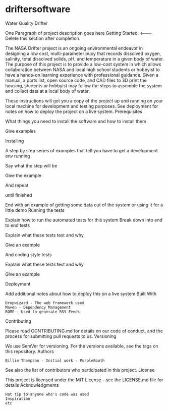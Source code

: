 # driftersoftware

Water Quality Drifter

One Paragraph of project description goes here
Getting Started. <--- Delete this section after completion. 

The NASA Drifter project is an ongoing environmental endeavor in designing a low cost, multi-parameter buoy that records dissolved oxygen, salinity, total dissolved solids, pH, and temperature in a given body of water. The purpose of this project is to provide a low-cost system in which allows collaboration between NASA and local high school students or hobbyist to have a hands-on learning experience with professional guidance. Given a manual, a parts list, open source code, and CAD files to 3D print the housing, students or hobbyist may follow the steps to assemble the system and collect data at a local body of water.

These instructions will get you a copy of the project up and running on your local machine for development and testing purposes. See deployment for notes on how to deploy the project on a live system.
Prerequisites

What things you need to install the software and how to install them

Give examples

Installing

A step by step series of examples that tell you have to get a development env running

Say what the step will be

Give the example

And repeat

until finished

End with an example of getting some data out of the system or using it for a little demo
Running the tests

Explain how to run the automated tests for this system
Break down into end to end tests

Explain what these tests test and why

Give an example

And coding style tests

Explain what these tests test and why

Give an example

Deployment

Add additional notes about how to deploy this on a live system
Built With

    Dropwizard - The web framework used
    Maven - Dependency Management
    ROME - Used to generate RSS Feeds

Contributing

Please read CONTRIBUTING.md for details on our code of conduct, and the process for submitting pull requests to us.
Versioning

We use SemVer for versioning. For the versions available, see the tags on this repository.
Authors

    Billie Thompson - Initial work - PurpleBooth

See also the list of contributors who participated in this project.
License

This project is licensed under the MIT License - see the LICENSE.md file for details
Acknowledgments

    Hat tip to anyone who's code was used
    Inspiration
    etc

